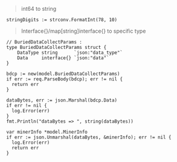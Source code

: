 > int64 to string 

```
stringDigits := strconv.FormatInt(78, 10)
```

> Interface{}/map[string]interface{} to specific type
```
// BuriedDataCollectParams :
type BuriedDataCollectParams struct {
	DataType string      `json:"data_type"`
	Data     interface{} `json:"data"`
}
```

```
bdcp := new(model.BuriedDataCollectParams)
if err := req.ParseBody(bdcp); err != nil {
  return err
}
```

```
dataBytes, err := json.Marshal(bdcp.Data)
if err != nil {
  log.Error(err)
}
fmt.Println("dataBytes => ", string(dataBytes))

var minerInfo *model.MinerInfo
if err := json.Unmarshal(dataBytes, &minerInfo); err != nil {
  log.Error(err)
  return err
}
```
